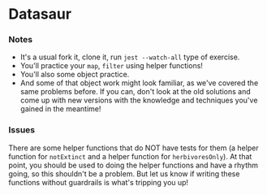 # Datasaur

### Notes

* It's a usual fork it, clone it, run `jest --watch-all` type of exercise.
* You'll practice your `map`, `filter` using helper functions!
* You'll also some object practice.
* And some of that object work might look familiar, as we've covered the same problems before. If you can, don't look at the old solutions and come up with new versions with the knowledge and techniques you've gained in the meantime!


### Issues

There are some helper functions that do NOT have tests for them (a helper function for `notExtinct` and a helper function for `herbivoresOnly`). At that point, you should be used to doing the helper functions and have a rhythm going, so this shouldn't be a problem. But let us know if writing these functions without guardrails is what's tripping you up!
